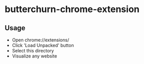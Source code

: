 # butterchurn-chrome-extension
## Usage
- Open chrome://extensions/
- Click 'Load Unpacked' button
- Select this directory
- Visualize any website
